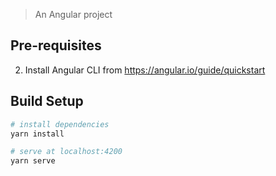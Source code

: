 

> An Angular project

## Pre-requisites

2. Install Angular CLI from https://angular.io/guide/quickstart

## Build Setup

``` bash
# install dependencies
yarn install

# serve at localhost:4200
yarn serve
```

